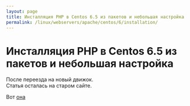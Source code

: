 ```yaml
---
layout: page
title: Инсталляция PHP в Centos 6.5 из пакетов и небольшая настройка
permalink: /linux/webservers/apache/centos/6/installation/
---
```



# Инсталляция PHP в Centos 6.5 из пакетов и небольшая настройка


После переезда на новый движок.  
Статья осталась на старом сайте.

Вот  <a href="http://prev.sysadm.ru/linux/webservers/apache/centos/6/installation/php.php">она</a>
